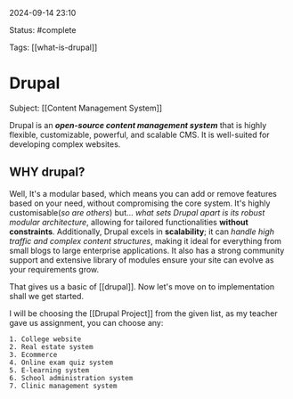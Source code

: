 2024-09-14 23:10

Status: #complete 

Tags: [[what-is-drupal]]

# Drupal
Subject: [[Content Management System]]

Drupal is an ***open-source content management system*** that is highly flexible, customizable, powerful, and scalable CMS. It is well-suited for developing complex websites.

## WHY drupal?
Well, It's a modular based, which means you can add or remove features based on your need, without compromising the core system. It's highly customisable(*so are others*) but... *what sets Drupal apart is its robust modular architecture*, allowing for tailored functionalities **without constraints**. Additionally, Drupal excels in **scalability**; it can *handle high traffic and complex content structures*, making it ideal for everything from small blogs to large enterprise applications. It also has a strong community support and extensive library of modules ensure your site can evolve as your requirements grow.

That gives us a basic of [[drupal]]. Now let's move on to implementation shall we get started.

I will be choosing the [[Drupal Project]] from the given list, as my teacher gave us assignment, you can choose any:
```
1. College website
2. Real estate system
3. Ecommerce
4. Online exam quiz system
5. E-learning system
6. School administration system
7. Clinic management system
```